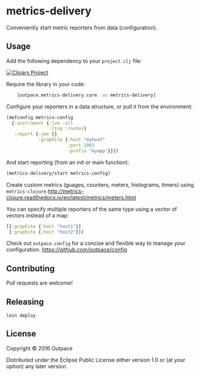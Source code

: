 # metrics-delivery

Conveniently start metric reporters from data (configuration).

## Usage

Add the following dependency to your `project.clj` file:

[![Clojars Project](http://clojars.org/com.outpace/metrics-delivery/latest-version.svg)](http://clojars.org/com.outpace/metrics-delivery)

Require the library in your code:

```clj
    [outpace.metrics-delivery.core :as metrics-delivery]
```

Configure your reporters in a data structure, or pull it from the environment:

```clj
(defconfig metrics-config
  {:instrument {:jvm :all
                :ring :routes}
   :report {:jmx {}
            :graphite {:host "myhost"
                       :port 2003
                       :prefix "myapp"}}})
```

And start reporting (from an init or main function):

```clj
(metrics-delivery/start metrics-config)
```

Create custom metrics (guages, counters, meters, histograms, timers) using `metrics-clojure`
http://metrics-clojure.readthedocs.io/en/latest/metrics/meters.html

You can specify multiple reporters of the same type using a vector of vectors instead of a map:
```clj
[[:graphite {:host "host1"}]
 [:graphite {:host "host2"}]]
```

Check out `outpace.config` for a concise and flexible way to manage your configuration.
https://github.com/outpace/config

## Contributing

Pull requests are welcome!

## Releasing

`lein deploy`

## License

Copyright © 2016 Outpace

Distributed under the Eclipse Public License either version 1.0 or (at
your option) any later version.
